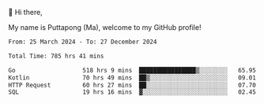 👋 Hi there,

My name is Puttapong (Ma), welcome to my GitHub profile!

<!--START_SECTION:waka-->

```txt
From: 25 March 2024 - To: 27 December 2024

Total Time: 785 hrs 41 mins

Go                   518 hrs 9 mins  ████████████████▒░░░░░░░░   65.95 %
Kotlin               70 hrs 49 mins  ██▒░░░░░░░░░░░░░░░░░░░░░░   09.01 %
HTTP Request         60 hrs 27 mins  ██░░░░░░░░░░░░░░░░░░░░░░░   07.70 %
SQL                  19 hrs 16 mins  ▓░░░░░░░░░░░░░░░░░░░░░░░░   02.45 %
```

<!--END_SECTION:waka-->
